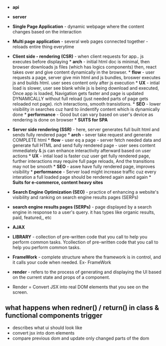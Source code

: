 * **api**
* **server**
* **Single Page Application** - dynamic webpage where the content changes based on the interaction
* **Multi page application** - several web pages connected together - reloads entire thing everytime
* **Client side - rendering (CSR)** - when client requests for app.. js executes before displaying
        * **arch** - initial html doc is minimal, then browser downloads js files (which has logics components) then, react takes over and give content dynamically in the browser.
        * **flow** - user requests a page, server give min html and js bundles, broswer executes js and builds html. user sees content only after js execution
        * **UX** - intial load is slower, user see blank while js is being download and executed, Once app is loaded, Navigation gets faster and page is updated DYNAMICALLY without full reload (just needed parts of page gets reloaded not page). rich interactions, smooth transistions. 
        * **SEO** - lower visibility in searches cuz hard to iindentify content which is dynamically done
        * **performance** - Good but can vary based on user's device as rendering is done on browser
        * **SUITS for SPA**
* **Server side rendering (SSR)** - here, server generates full built html and sends fully rendered page
        * **arch** - sever take request and generate COMPLETE html
        * **flow** -  user eq a page - server fetch needed data and generate full HTML and send fully rendered page - user sees content immediately & js can enhance interactivity afterward based on user actions
        * **UX** - intial load is faster cuz user get fully rendered page, further interactions may require full page reloads, And the transitions may not be smooth
        * **SEO** - aswe have fully rendered page, improves visibility
        * **performance** - Server load might increase traffic cuz every interation a full loaded page should be rendered again aand again
        * **Suits for e-commerce, content heavy sites**
* **Search Engine Optimization (SEO)** - practice of enhancing a website's visibility and ranking on search engine results pages (SERPs)
* **search engine results pages (SERPs)** - page displayed by a search engine in response to a user's query. it has types like organic results, paid, featured,, etc 
* **AJAX**



* **LIBRARY** - collection of pre-written code that you call to help you perform common tasks. Ycollection of pre-written code that you call to help you perform common tasks.
* **FrameWork** - complete structure where the framework is in control, and it calls your code when needed. Ex- FrameWork

* **render** - refers to the process of generating and displaying the UI based on the current state and props of a component.
* Render = Convert JSX into real DOM elements that you see on the screen.
## what happens when redner() / return() in class & functional components trigger
* describes what ui should look like
* convert jsx into dom elements
* compare previous dom and update only changed parts of the dom

